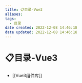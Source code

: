 ```yaml
---
title: 📋目录-Vue3
aliases:
tags:
  - 目录
date created: 2022-12-08 14:46:18
date updated: 2022-12-08 14:46:18
---
```


# 📋目录-Vue3

- [[Vue3组件库]]
